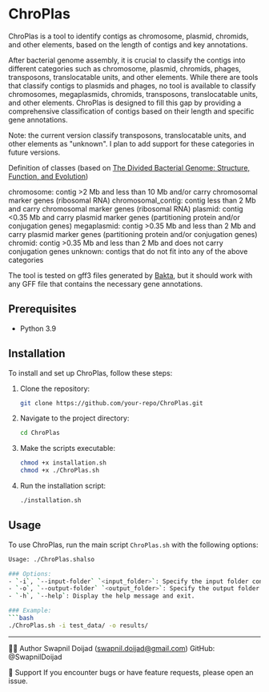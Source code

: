 # ChroPlas
ChroPlas is a tool to identify contigs as chromosome, plasmid, chromids, and other elements, based on the length of contigs and key annotations. 

After bacterial genome assembly, it is crucial to classify the contigs into different categories such as chromosome, plasmid, chromids, phages, transposons, translocatable units, and other elements. While there are tools that classify contigs to plasmids and phages, no tool is available to classify chromosomes, megaplasmids, chromids, transposons, translocatable units, and other elements. ChroPlas is designed to fill this gap by providing a comprehensive classification of contigs based on their length and specific gene annotations.

Note: the current version classify transposons, translocatable units, and other elements as "unknown". I plan to add support for these categories in future versions.

Definition of classes (based on [The Divided Bacterial Genome: Structure, Function, and Evolution](https://journals.asm.org/doi/10.1128/mmbr.00019-17))

chromosome: contig >2 Mb and less than 10 Mb and/or carry chromosomal marker genes (ribosomal RNA)
chromosomal_contig: contig less than 2 Mb and carry chromosomal marker genes (ribosomal RNA)
plasmid: contig <0.35 Mb and carry plasmid marker genes (partitioning protein and/or conjugation genes)
megaplasmid: contig >0.35 Mb and less than 2 Mb and carry plasmid marker genes (partitioning protein and/or conjugation genes)
chromid: contig >0.35 Mb and less than 2 Mb and does not carry conjugation genes
unknown: contigs that do not fit into any of the above categories

The tool is tested on gff3 files generated by [Bakta](https://github.com/oschwengers/bakta), but it should work with any GFF file that contains the necessary gene annotations.

## Prerequisites
- Python 3.9

## Installation
To install and set up ChroPlas, follow these steps:

1. Clone the repository:
   ```bash
   git clone https://github.com/your-repo/ChroPlas.git
   ```
2. Navigate to the project directory:
   ```bash
   cd ChroPlas
   ```
3. Make the scripts executable:
   ```bash
   chmod +x installation.sh
   chmod +x ./ChroPlas.sh
   ```

4. Run the installation script:
   ```bash
   ./installation.sh
   ```

## Usage
To use ChroPlas, run the main script `ChroPlas.sh` with the following options:

```bash
Usage: ./ChroPlas.shalso 

### Options:
- `-i`, `--input-folder` `<input_folder>`: Specify the input folder containing GFF files.
- `-o`, `--output-folder` `<output_folder>`: Specify the output folder where results will be stored.
- `-h`, `--help`: Display the help message and exit.

### Example:
```bash
./ChroPlas.sh -i test_data/ -o results/
```

---

🧑‍💻 Author Swapnil Doijad (swapnil.doijad@gmail.com) GitHub: @SwapnilDoijad

🙋 Support If you encounter bugs or have feature requests, please open an issue.